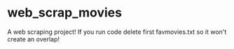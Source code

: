 # web_scrap_movies
A web scraping project!
If you run code delete first favmovies.txt so it won't create an overlap!
